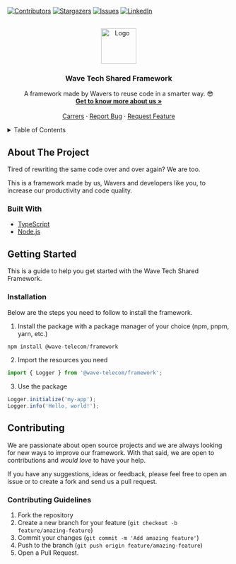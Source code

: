 <!-- PROJECT SHIELDS -->
[![Contributors][contributors-shield]][contributors-url]
[![Stargazers][stars-shield]][stars-url]
[![Issues][issues-shield]][issues-url]
[![LinkedIn][linkedin-shield]][linkedin-url]

<!-- PROJECT LOGO -->
<br />
<div align="center">
  <a href="https://github.com/wave-telecom/wave-tech-framework">
    <img src="https://i.ibb.co/bgFN2K5B/wave-logo-stamp-negative.png" alt="Logo" height="80">
  </a>

<h3 align="center">Wave Tech Shared Framework</h3>

  <p align="center">
    A framework made by Wavers to reuse code in a smarter way. 😎
    <br />
    <a href="https://www.wavebybemobi.com/"><strong>Get to know more about us »</strong></a>
    <br />
    <br />
    <a href="https://vagas.wavebybemobi.com/">Carrers</a>
    &middot;
    <a href="https://github.com/wave-telecom/wave-tech-framework/issues/new?template=%F0%9F%90%9B-bug-report.md">Report Bug</a>
    &middot;
    <a href="https://github.com/wave-telecom/wave-tech-framework/issues/new?template=%F0%9F%92%A1-feature-request.md">Request Feature</a>
  </p>
</div>

<!-- TABLE OF CONTENTS -->
<details>
  <summary>Table of Contents</summary>
  <ol>
    <li><a href="#about-the-project">About The Project</a></li>
    <li><a href="#built-with">Built With</a></li>
    <li><a href="#getting-started">Getting Started</a></li>
    <li><a href="#contributing">Contributing</a></li>
  </ol>
</details>

<!-- ABOUT THE PROJECT -->
## About The Project
Tired of rewriting the same code over and over again? We are too.

This is a framework made by us, Wavers and developers like you, to increase our productivity and code quality.

### Built With

- [TypeScript](https://www.typescriptlang.org/)
- [Node.js](https://nodejs.org/)

<!-- GETTING STARTED -->
## Getting Started
This is a guide to help you get started with the Wave Tech Shared Framework.

### Installation
Below are the steps you need to follow to install the framework.

1. Install the package with a package manager of your choice (npm, pnpm, yarn, etc.)
```typescript
npm install @wave-telecom/framework
```

2. Import the resources you need
```typescript
import { Logger } from '@wave-telecom/framework';
```

3. Use the package
```typescript
Logger.initialize('my-app');
Logger.info('Hello, world!');
```

<!-- CONTRIBUTING -->
## Contributing
We are passionate about open source projects and we are always looking for new ways to improve our framework. With that said, we are open to contributions and *would love* to have your help.

If you have any suggestions, ideas or feedback, please feel free to open an issue or to create a fork and send us a pull request.

### Contributing Guidelines

1. Fork the repository
2. Create a new branch for your feature (`git checkout -b feature/amazing-feature`)
3. Commit your changes (`git commit -m 'Add amazing feature'`)
4. Push to the branch (`git push origin feature/amazing-feature`)
5. Open a Pull Request.

<!-- MARKDOWN LINKS & IMAGES -->
<!-- https://www.markdownguide.org/basic-syntax/#reference-style-links -->
[contributors-shield]: https://img.shields.io/github/contributors/wave-telecom/wave-tech-framework.svg?style=for-the-badge
[contributors-url]: https://github.com/wave-telecom/wave-tech-framework/graphs/contributors
[stars-shield]: https://img.shields.io/github/stars/wave-telecom/wave-tech-framework.svg?style=for-the-badge
[stars-url]: https://github.com/wave-telecom/wave-tech-framework/stargazers
[issues-shield]: https://img.shields.io/github/issues/wave-telecom/wave-tech-framework.svg?style=for-the-badge
[issues-url]: https://github.com/wave-telecom/wave-tech-framework/issues
[linkedin-shield]: https://img.shields.io/badge/-LinkedIn-black.svg?style=for-the-badge&logo=linkedin&colorB=555
[linkedin-url]: https://www.linkedin.com/company/wave-by-bemobi/
